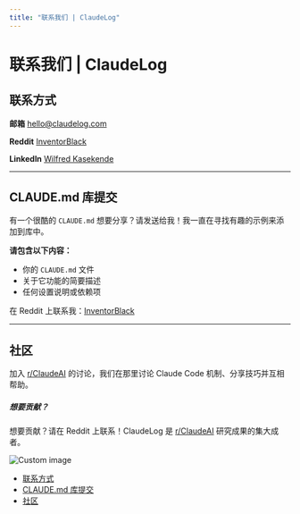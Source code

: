 ```yaml
---
title: "联系我们 | ClaudeLog"
---
```


# 联系我们 | ClaudeLog

## 联系方式[​](#get-in-touch "Direct link to 联系方式")

**邮箱** [hello@claudelog.com](mailto:hello@claudelog.com)

**Reddit** [InventorBlack](https://www.reddit.com/user/inventor_black/)

**LinkedIn** [Wilfred Kasekende](https://www.linkedin.com/in/wilfredkasekende/)

* * *

## CLAUDE.md 库提交[​](#claudemd-vault-submissions "Direct link to CLAUDE.md 库提交")

有一个很酷的 `CLAUDE.md` 想要分享？请发送给我！我一直在寻找有趣的示例来添加到库中。

**请包含以下内容：**

-   你的 `CLAUDE.md` 文件
-   关于它功能的简要描述
-   任何设置说明或依赖项

在 Reddit 上联系我：[InventorBlack](https://www.reddit.com/user/inventor_black/)

* * *

## 社区[​](#community "Direct link to 社区")

加入 [r/ClaudeAI](https://www.reddit.com/r/ClaudeAI/) 的讨论，我们在那里讨论 Claude Code 机制、分享技巧并互相帮助。

##### 想要贡献？

想要贡献？请在 Reddit 上联系！ClaudeLog 是 [r/ClaudeAI](https://www.reddit.com/r/ClaudeAI/) 研究成果的集大成者。

<img src="/img/discovery/022_excite.png" alt="Custom image" style="max-width: 165px; height: auto;" />

-   [联系方式](#get-in-touch)
-   [CLAUDE.md 库提交](#claudemd-vault-submissions)
-   [社区](#community)